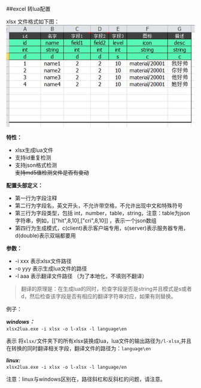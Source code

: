 ##excel 转lua配置

xlsx 文件格式如下图：  
![模板](xlsx.jpg)  

**特性：**

- xlsx生成lua文件
- 支持id重复检测
- 支持json格式检测  
~~支持md5值检测文件是否有变动~~

**配置头部定义：**  

- 第一行为字段注释
- 第二行为字段名，英文开头，不允许带空格，不允许出现中文和特殊符号
- 第三行为字段类型，包括 int，number，table，string，注意：table为json字符串，例如，[["hit",8,10],["cri",8,10]] ，表示一个json数组
- 第四行为生成模式，c(client)表示客户端专用，s(server)表示服务器专用，d(double)表示双端都要用


**参数：**

- -i xxx 表示xlsx文件路径
- -o yyy 表示生成lua文件的路径
- -l aaa 表示翻译文件路径 （为了本地化，不填则不翻译）

> 翻译的原理是：在生成lua的同时，检查字段是否是string并且模式是s或者d，然后检查该字段是否有相应的翻译字符串对应，如果有则替换。

例子：

***windows：***  
`xlsx2lua.exe -i xlsx -o l-xlsx -l language\en`

表示 将`xlsx/`文件夹下的所有xlsx装换成lua，lua文件的输出路径为`/l-xlsx`,并且在转换的同时翻译相关字段，翻译文件的路径为：`language\en`


***linux:***  
`xlsx2lua.exe -i xlsx -o l-xlsx -l language/en`

注意：linux与windows区别在，路径斜杠和反斜杠的问题，请注意。
